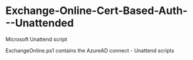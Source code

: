 # Exchange-Online-Cert-Based-Auth---Unattended
Microsoft Unattend script 

ExchangeOnline.ps1 contains the AzureAD connect - Unattend scripts
